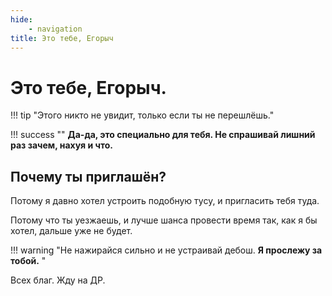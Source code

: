 ```yaml
---
hide:
    - navigation
title: Это тебе, Егорыч
---
```


# Это тебе, Егорыч.

!!! tip "Этого никто не увидит, только если ты не перешлёшь."

!!! success ""
    **Да-да, это специально для тебя. Не спрашивай лишний раз зачем, нахуя и что.**

## Почему ты приглашён?

Потому я давно хотел устроить подобную тусу, и пригласить тебя туда.

Потому что ты уезжаешь, и лучше шанса провести время так, как я бы хотел, дальше уже не будет.

!!! warning "Не нажирайся сильно и не устраивай дебош. **Я прослежу за тобой.** "

Всех благ. Жду на ДР.
